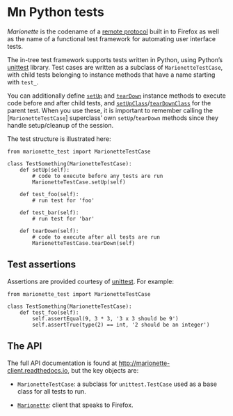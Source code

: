 Mn Python tests
===============

_Marionette_ is the codename of a [remote protocol] built in to
Firefox as well as the name of a functional test framework for
automating user interface tests.

The in-tree test framework supports tests written in Python, using
Python’s [unittest] library.  Test cases are written as a subclass
of `MarionetteTestCase`, with child tests belonging to instance
methods that have a name starting with `test_`.

You can additionally define [`setUp`] and [`tearDown`] instance
methods to execute code before and after child tests, and
[`setUpClass`]/[`tearDownClass`] for the parent test.  When you use
these, it is important to remember calling the [`MarionetteTestCase`]
superclass’ own `setUp`/`tearDown` methods since they handle
setup/cleanup of the session.

The test structure is illustrated here:

	from marionette_test import MarionetteTestCase

	class TestSomething(MarionetteTestCase):
	    def setUp(self):
	        # code to execute before any tests are run
	        MarionetteTestCase.setUp(self)

	    def test_foo(self):
	        # run test for 'foo'

	    def test_bar(self):
	        # run test for 'bar'

	    def tearDown(self):
	        # code to execute after all tests are run
	        MarionetteTestCase.tearDown(self)

[remote protocol]: Protocol.html
[unittest]: https://docs.python.org/2.7/library/unittest.html
[`setUp`]: https://docs.python.org/2.7/library/unittest.html#unittest.TestCase.setUp
[`setUpClass`]: https://docs.python.org/2.7/library/unittest.html#unittest.TestCase.setUpClass
[`tearDown`]: https://docs.python.org/2.7/library/unittest.html#unittest.TestCase.tearDown
[`tearDownClass`]: https://docs.python.org/2.7/library/unittest.html#unittest.TestCase.tearDownClass


Test assertions
---------------

Assertions are provided courtesy of [unittest].  For example:

	from marionette_test import MarionetteTestCase

	class TestSomething(MarionetteTestCase):
	    def test_foo(self):
	        self.assertEqual(9, 3 * 3, '3 x 3 should be 9')
	        self.assertTrue(type(2) == int, '2 should be an integer')


The API
-------

The full API documentation is found at
<http://marionette-client.readthedocs.io>, but the key objects are:

  * `MarionetteTestCase`: a subclass for `unittest.TestCase`
    used as a base class for all tests to run.

  * [`Marionette`]: client that speaks to Firefox.

[`Marionette`]: http://marionette-client.readthedocs.io/en/master/reference.html#marionette

